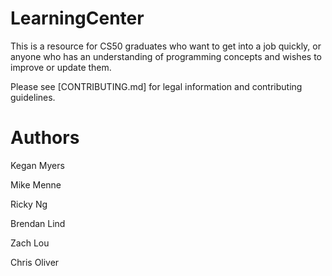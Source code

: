 LearningCenter
==============
This is a resource for CS50 graduates who want to get into a job quickly, or anyone who has an understanding of programming concepts and wishes to improve or update them.

Please see [CONTRIBUTING.md] for legal information and contributing guidelines.

Authors
=======
Kegan Myers

Mike Menne

Ricky Ng

Brendan Lind

Zach Lou

Chris Oliver